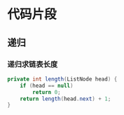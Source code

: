 # 代码片段

## 递归

### 递归求链表长度

```java
private int length(ListNode head) { 
    if (head == null) 
        return 0; 
    return length(head.next) + 1; 
}
```

